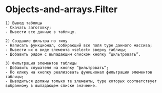 # Objects-and-arrays.Filter

	1) Вывод таблицы
	- Скачать заготовку;
	- Вывести все данные в таблицу.
	
	2) Создание фильтра по типу
	- Написать функционал, собирающий все поля type данного массива;
	- Вывести их в виде элемента <select> вверху таблицы;
	- Добавить рядом с выпадающим списком кнопку “фильтровать”.
	
	3) Фильтрация элементов таблицы
	- Добавить слушателя на кнопку “фильтровать”;
	- По клику на кнопку реализовать функционал фильтрации элементов таблицы;
	- Выводиться должны только те элементы, type которых соответствует выбранному в выпадающем списке значение.
